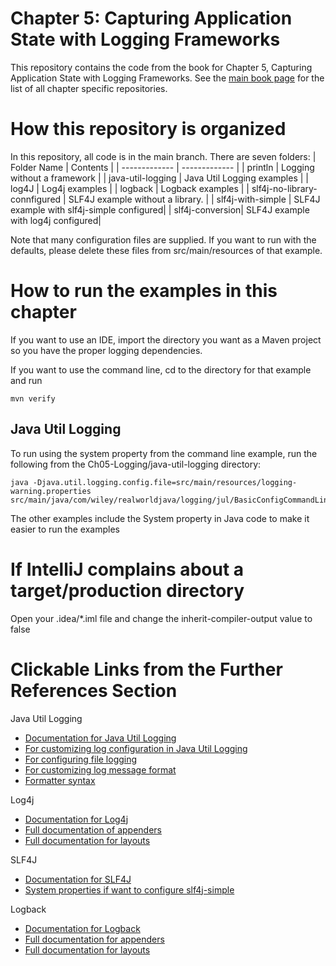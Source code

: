 # Chapter 5: Capturing Application State with Logging Frameworks 

This repository contains the code from the book for Chapter 5, Capturing Application State with Logging Frameworks. See the [main book page](https://github.com/realworldjava) for the list of all chapter specific repositories.

# How this repository is organized

In this repository, all code is in the main branch. There are seven folders: 
| Folder Name  | Contents |
| ------------- | ------------- |
|  println | Logging without a framework |
|  java-util-logging | Java Util Logging examples |
|  log4J | Log4j examples |
|  logback | Logback examples |
|  slf4j-no-library-connfigured | SLF4J example without a library. | 
|  slf4j-with-simple | SLF4J example with slf4j-simple configured|
|  slf4j-conversion| SLF4J example with log4j configured|

Note that many configuration files are supplied. If you want to run with the defaults, please delete these files from src/main/resources of that example.

# How to run the examples in this chapter
If you want to use an IDE, import the directory you want as a Maven project so you have the proper logging dependencies.

If you want to use the command line, cd to the directory for that example and run 
```
mvn verify
```

## Java Util Logging

To run using the system property from the command line example, run the following from the Ch05-Logging/java-util-logging directory:

```
java -Djava.util.logging.config.file=src/main/resources/logging-warning.properties src/main/java/com/wiley/realworldjava/logging/jul/BasicConfigCommandLine.java
```

The other examples include the System property in Java code to make it easier to run the examples

# If IntelliJ complains about a target/production directory

Open your .idea/*.iml file and change the inherit-compiler-output value to false

# Clickable Links from the Further References Section

Java Util Logging
* [Documentation for Java Util Logging](https://docs.oracle.com/en/java/javase/21/core/java-logging-overview.html)
* [For customizing log configuration in Java Util Logging](https://docs.oracle.com/en/java/javase/21/docs/api/java.logging/java/util/logging/LogManager.html)
* [For configuring file logging](https://docs.oracle.com/en/java/javase/21/docs/api/java.logging/java/util/logging/FileHandler.html)
* [For customizing log message format](https://docs.oracle.com/en/java/javase/21/docs/api/java.logging/java/util/logging/SimpleFormatter.html)
* [Formatter syntax](https://docs.oracle.com/en/java/javase/21/docs/api/java.base/java/util/Formatter.html)

Log4j
* [Documentation for Log4j](https://logging.apache.org/log4j/2.x/javadoc/log4j-api/index.html)
* [Full documentation of appenders](https://logging.apache.org/log4j/2.x/manual/appenders.html)
* [Full documentation for layouts](https://logging.apache.org/log4j/2.x/manual/layouts.html)

SLF4J
* [Documentation for SLF4J](https://www.SLF4J.org/manual.html)
* [System properties if want to configure slf4j-simple](https://www.SLF4J.org/api/org/slf4j/simple/SimpleLogger.html)

Logback
* [Documentation for Logback](https://logback.qos.ch/manual)
* [Full documentation for appenders](https://logback.qos.ch/manual/appenders.html)
* [Full documentation for layouts](https://logback.qos.ch/manual/layouts.html)
